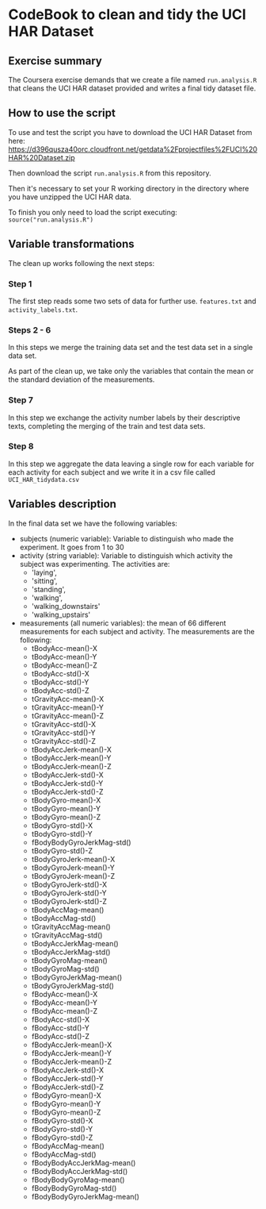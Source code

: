 CodeBook to clean and tidy the UCI HAR Dataset
=================================

## Exercise summary

The Coursera exercise demands that we create a file named `run.analysis.R` that cleans the UCI HAR dataset provided and writes a final tidy dataset file.

## How to use the script
To use and test the script you have to download the UCI HAR Dataset from here:
https://d396qusza40orc.cloudfront.net/getdata%2Fprojectfiles%2FUCI%20HAR%20Dataset.zip 

Then download the script `run.analysis.R` from this repository.

Then it's necessary to set your R working directory in the directory where you have unzipped the UCI HAR data.

To finish you only need to load the script executing: `source("run.analysis.R")`

## Variable transformations

The clean up works following the next steps:

### Step 1

The first step reads some two sets of data for further use. `features.txt` and `activity_labels.txt`.

### Steps 2 - 6

In this steps we merge the training data set and the test data set in a single data set.

As part of the clean up, we take only the variables that contain the mean or the standard deviation of the measurements.

### Step 7

In this step we exchange the activity number labels by their descriptive texts, completing the merging of the train and test data sets.

### Step 8

In this step we aggregate the data leaving a single row for each variable for each activity for each subject and we write it in a csv file called `UCI_HAR_tidydata.csv`

## Variables description

In the final data set we have the following variables:

- subjects (numeric variable): Variable to distinguish who made the experiment. It goes from 1 to 30
- activity (string variable): Variable to distinguish which activity the subject was experimenting. The activities are: 
	- 'laying',
	- 'sitting',
	- 'standing',
	- 'walking',
	- 'walking_downstairs'
	- 'walking_upstairs'
- measurements (all numeric variables): the mean of 66 different measurements for each subject and activity. The measurements are the following:
	- tBodyAcc-mean()-X          
	- tBodyAcc-mean()-Y          
	- tBodyAcc-mean()-Z          
	- tBodyAcc-std()-X           
	- tBodyAcc-std()-Y           
	- tBodyAcc-std()-Z           
	- tGravityAcc-mean()-X       
	- tGravityAcc-mean()-Y       
	- tGravityAcc-mean()-Z       
	- tGravityAcc-std()-X        
	- tGravityAcc-std()-Y        
	- tGravityAcc-std()-Z        
	- tBodyAccJerk-mean()-X      
	- tBodyAccJerk-mean()-Y      
	- tBodyAccJerk-mean()-Z      
	- tBodyAccJerk-std()-X       
	- tBodyAccJerk-std()-Y       
	- tBodyAccJerk-std()-Z       
	- tBodyGyro-mean()-X         
	- tBodyGyro-mean()-Y         
	- tBodyGyro-mean()-Z         
	- tBodyGyro-std()-X          
	- tBodyGyro-std()-Y          
	- fBodyBodyGyroJerkMag-std() 
	- tBodyGyro-std()-Z          
	- tBodyGyroJerk-mean()-X     
	- tBodyGyroJerk-mean()-Y     
	- tBodyGyroJerk-mean()-Z     
	- tBodyGyroJerk-std()-X      
	- tBodyGyroJerk-std()-Y      
	- tBodyGyroJerk-std()-Z      
	- tBodyAccMag-mean()         
	- tBodyAccMag-std()          
	- tGravityAccMag-mean()      
	- tGravityAccMag-std()       
	- tBodyAccJerkMag-mean()     
	- tBodyAccJerkMag-std()      
	- tBodyGyroMag-mean()        
	- tBodyGyroMag-std()         
	- tBodyGyroJerkMag-mean()    
	- tBodyGyroJerkMag-std()     
	- fBodyAcc-mean()-X          
	- fBodyAcc-mean()-Y          
	- fBodyAcc-mean()-Z          
	- fBodyAcc-std()-X           
	- fBodyAcc-std()-Y           
	- fBodyAcc-std()-Z           
	- fBodyAccJerk-mean()-X      
	- fBodyAccJerk-mean()-Y      
	- fBodyAccJerk-mean()-Z      
	- fBodyAccJerk-std()-X       
	- fBodyAccJerk-std()-Y       
	- fBodyAccJerk-std()-Z       
	- fBodyGyro-mean()-X         
	- fBodyGyro-mean()-Y         
	- fBodyGyro-mean()-Z         
	- fBodyGyro-std()-X          
	- fBodyGyro-std()-Y          
	- fBodyGyro-std()-Z          
	- fBodyAccMag-mean()         
	- fBodyAccMag-std()          
	- fBodyBodyAccJerkMag-mean() 
	- fBodyBodyAccJerkMag-std()  
	- fBodyBodyGyroMag-mean()    
	- fBodyBodyGyroMag-std()     
	- fBodyBodyGyroJerkMag-mean()
